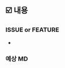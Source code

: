 ## ☑️ 내용

### ISSUE or FEATURE
<!--이 이슈에서 구현할 기능을 써주세요-->
- 

### 예상 MD
<!--구현 혹은 처리에 소요될 MD를 예상해서 적어주세요-->